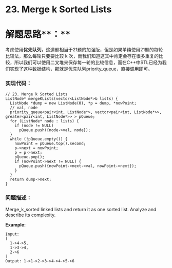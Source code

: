 # 23. Merge k Sorted Lists

# 解题思路**：**

考虑使用**优先队列**，这道题相当于21题的加强版，但是如果单纯使用21题的每轮比较法，那么每轮只要要比较 k 次，而我们知道这其中肯定会存在很多重复的比较，所以我们可以使用二叉堆来保存每一轮的比较信息，而在C++中STL已经为我们实现了这种数据结构，那就是优先队列priority\_queue，直接调用即可。

### 实现代码：

```
// 23. Merge k Sorted Lists
ListNode* mergeKLists(vector<ListNode*>& lists) {
  ListNode *dump = new ListNode(0), *p = dump, *nowPoint;
  // val, node
  priority_queue<pair<int, ListNode*>, vector<pair<int, ListNode*>>, greater<pair<int, ListNode*>> > pQueue;
  for (ListNode* node : lists) {
    if (node != NULL)
      pQueue.push({node->val, node});
  }
  while (!pQueue.empty()) {
    nowPoint = pQueue.top().second;
    p->next = nowPoint;
    p = p->next;
    pQueue.pop();
    if (nowPoint->next != NULL) {
      pQueue.push({nowPoint->next->val, nowPoint->next});
    }
  }
  return dump->next;
}
```

### 问题描述：

Merge\_k\_sorted linked lists and return it as one sorted list. Analyze and describe its complexity.

**Example:**

```
Input:
[
  1->4->5,
  1->3->4,
  2->6
]
Output: 1->1->2->3->4->4->5->6
```



